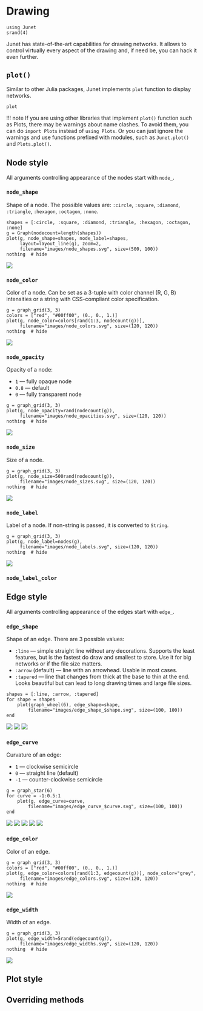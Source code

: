 # Drawing

```@setup *
using Junet
srand(4)
```

Junet has state-of-the-art capabilities for drawing networks. It allows to control virtually every aspect of the drawing and, if need be, you can hack it even further.


## `plot()`

Similar to other Julia packages, Junet implements `plot` function to display networks.

```@docs
plot
```

!!! note
    If you are using other libraries that implement `plot()` function such as Plots, there may be warnings about name clashes. To avoid them, you can do `import Plots` instead of `using Plots`. Or you can just ignore the warnings and use functions prefixed with modules, such as `Junet.plot()` and `Plots.plot()`.



## Node style

All arguments controlling appearance of the nodes start with `node_`.

### `node_shape`

Shape of a node. The possible values are: `:circle`, `:square`, `:diamond`, `:triangle`, `:hexagon`, `:octagon`, `:none`.

```@example *
shapes = [:circle, :square, :diamond, :triangle, :hexagon, :octagon, :none]
g = Graph(nodecount=length(shapes))
plot(g, node_shape=shapes, node_label=shapes,
     layout=layout_line(g), zoom=2,
     filename="images/node_shapes.svg", size=(500, 100))
nothing  # hide
```
![](images/node_shapes.svg)


### `node_color`

Color of a node. Can be set as a 3-tuple with color channel (R, G, B) intensities or a string with CSS-compliant color specification.

```@example *
g = graph_grid(3, 3)
colors = ["red", "#00ff00", (0., 0., 1.)]
plot(g, node_color=colors[rand(1:3, nodecount(g))],
     filename="images/node_colors.svg", size=(120, 120))
nothing  # hide
```
![](images/node_colors.svg)


### `node_opacity`

Opacity of a node:
* `1` — fully opaque node
* `0.8` — default
* `0` — fully transparent node

```@example *
g = graph_grid(3, 3)
plot(g, node_opacity=rand(nodecount(g)),
     filename="images/node_opacities.svg", size=(120, 120))
nothing  # hide
```
![](images/node_opacities.svg)



### `node_size`

Size of a node.

```@example *
g = graph_grid(3, 3)
plot(g, node_size=500rand(nodecount(g)),
     filename="images/node_sizes.svg", size=(120, 120))
nothing  # hide
```
![](images/node_sizes.svg)



### `node_label`

Label of a node. If non-string is passed, it is converted to `String`.

```@example *
g = graph_grid(3, 3)
plot(g, node_label=nodes(g),
     filename="images/node_labels.svg", size=(120, 120))
nothing  # hide
```
![](images/node_labels.svg)


### `node_label_color`







## Edge style

All arguments controlling appearance of the edges start with `edge_`.

### `edge_shape`

Shape of an edge. There are 3 possible values:
* `:line` — simple straight line without any decorations. Supports the least features, but is the fastest do draw and smallest to store. Use it for big networks or if the file size matters.
* `:arrow` (default) — line with an arrowhead. Usable in most cases.
* `:tapered` — line that changes from thick at the base to thin at the end. Looks beautiful but can lead to long drawing times and large file sizes.

```@example *
shapes = [:line, :arrow, :tapered]
for shape = shapes
    plot(graph_wheel(6), edge_shape=shape,
        filename="images/edge_shape_$shape.svg", size=(100, 100))
end
```
![](images/edge_shape_line.svg)
![](images/edge_shape_arrow.svg)
![](images/edge_shape_tapered.svg)


### `edge_curve`

Curvature of an edge:
* `1` — clockwise semicircle
* `0` — straight line (default)
* `-1` — counter-clockwise semicircle

```@example *
g = graph_star(6)
for curve = -1:0.5:1
    plot(g, edge_curve=curve,
        filename="images/edge_curve_$curve.svg", size=(100, 100))
end
```
![](images/edge_curve_-1.0.svg)
![](images/edge_curve_-0.5.svg)
![](images/edge_curve_0.0.svg)
![](images/edge_curve_0.5.svg)
![](images/edge_curve_1.0.svg)


### `edge_color`

Color of an edge.

```@example *
g = graph_grid(3, 3)
colors = ["red", "#00ff00", (0., 0., 1.)]
plot(g, edge_color=colors[rand(1:3, edgecount(g))], node_color="grey",
     filename="images/edge_colors.svg", size=(120, 120))
nothing  # hide
```
![](images/edge_colors.svg)


### `edge_width`

Width of an edge.

```@example *
g = graph_grid(3, 3)
plot(g, edge_width=5rand(edgecount(g)),
     filename="images/edge_widths.svg", size=(120, 120))
nothing  # hide
```
![](images/edge_widths.svg)


## Plot style



## Overriding methods



